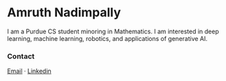 # Amruth Nadimpally
I am a Purdue CS student minoring in Mathematics. I am interested in deep learning, machine learning, robotics, and applications of generative AI. 




### Contact

[Email](mailto:amruthnadimpally1@gmail.com) · [Linkedin](https://www.linkedin.com/in/amruth-nadimpally-35a6862a1/)


